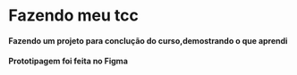 # Fazendo meu tcc
#### Fazendo um projeto para conclução do curso,demostrando o que aprendi
#### Prototipagem foi feita no Figma